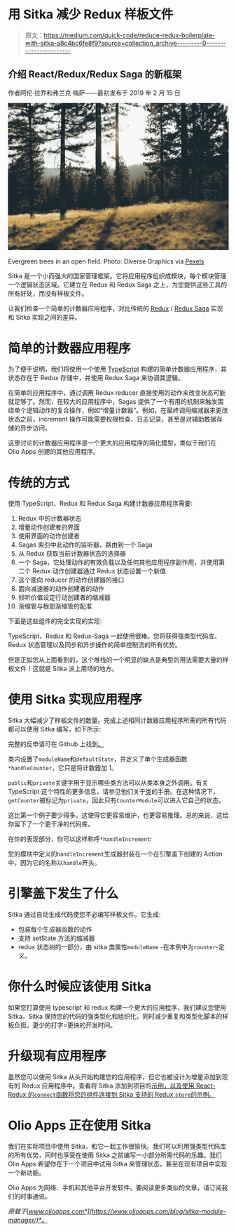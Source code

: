 # 用 Sitka 减少 Redux 样板文件

> 原文：<https://medium.com/quick-code/reduce-redux-boilerplate-with-sitka-a8c4bc6fe8f9?source=collection_archive---------0----------------------->

## 介绍 React/Redux/Redux Saga 的新框架

作者阿伦·拉乔和弗兰克·梅萨——最初发布于 2019 年 2 月 15 日

![](img/39fc90e694c335d43509238ed13e946e.png)

Evergreen trees in an open field. Photo: Diverse Graphics via [Pexels](https://medium.com/u/5c7773c5a002?source=post_page-----a8c4bc6fe8f9--------------------------------)

Sitka 是一个小而强大的国家管理框架。它将应用程序组织成模块，每个模块管理一个逻辑状态区域。它建立在 Redux 和 Redux Saga 之上，为您提供这些工具的所有好处，而没有样板文件。

让我们检查一个简单的计数器应用程序，对比传统的 [Redux](https://redux.js.org/) / [Redux Saga](https://redux-saga.js.org/) 实现和 Sitka 实现之间的差异。

# 简单的计数器应用程序

为了便于说明，我们将使用一个使用 [TypeScript](https://www.typescriptlang.org/) 构建的简单计数器应用程序，其状态存在于 Redux 存储中，并使用 Redux Saga 来协调其逻辑。

在简单的应用程序中，通过调用 Redux reducer 直接使用的动作来改变状态可能就足够了。然而，在较大的应用程序中，Sagas 提供了一个有用的机制来触发围绕单个逻辑动作的复合操作，例如“增量计数器”。例如，在最终调用缩减器来更改状态之前，increment 操作可能需要权限检查、日志记录，甚至是对辅助数据存储的异步访问。

这里讨论的计数器应用程序是一个更大的应用程序的简化模型，类似于我们在 Olio Apps 创建的其他应用程序。

# 传统的方式

使用 TypeScript、Redux 和 Redux Saga 构建计数器应用程序需要:

1.  Redux 中的计数器状态
2.  增量动作创建者的界面
3.  使用界面的动作创建者
4.  Sagas 索引中此动作的监听器，路由到一个 Saga
5.  从 Redux 获取当前计数器状态的选择器
6.  一个 Saga，它处理动作的有效负载以及任何其他应用程序副作用，并使用第二个 Redux 动作创建器通过 Redux 状态设置一个新值
7.  这个面向 reducer 的动作创建器的接口
8.  面向减速器的动作创建者的动作
9.  倾听价值设定行动创建者的缩减器
10.  渐缩管与根部渐缩管的配准

下面是这些组件的完全实现的实现:

TypeScript、Redux 和 Redux-Saga 一起使用很棒。您将获得强类型代码库、Redux 状态管理以及同步和异步操作的简单控制流的所有优势。

但是正如您从上面看到的，这个堆栈的一个明显的缺点是典型的用法需要大量的样板文件！这就是 Sitka 派上用场的地方。

# 使用 Sitka 实现应用程序

Sitka 大幅减少了样板文件的数量。完成上述相同计数器应用程序所需的所有代码都可以使用 Sitka 编写，如下所示:

完整的反申请可在 Github 上找到[。](https://github.com/frankmeza/sitka-counter-ts)

类内设置了`moduleName`和`defaultState`，并定义了单个生成器函数`*handleCounter`，它只是将计数器加 1。

`public`和`private`关键字用于显示哪些类方法可以从类本身之外调用。有关 TypeScript 这个特性的更多信息，请参见他们关于[类](https://www.typescriptlang.org/docs/handbook/classes.html)的手册。在这种情况下，`getCounter`被标记为`private`，因此只有`CounterModule`可以进入它自己的状态。

这比第一个例子要少得多。这使得它更容易维护，也更容易推理。总的来说，这给你留下了一个更干净的代码库。

在你的表现部分，你可以这样称呼`*handleIncrement`:

您的模块中定义的`handleIncrement`生成器封装在一个在引擎盖下创建的 Action 中，因为它的名称以`handle`开头。

# 引擎盖下发生了什么

Sitka 通过自动生成代码使您不必编写样板文件。它生成:

*   包装每个生成器函数的动作
*   支持 setState 方法的缩减器
*   redux 状态树的一部分，由 sitka 类属性`moduleName` -在本例中为`counter`-定义。

# 你什么时候应该使用 Sitka

如果您打算使用 typescript 和 redux 构建一个更大的应用程序，我们建议您使用 Sitka。Sitka 保持您的代码的强类型化和组织化，同时减少重复和类型化脚本的样板负担。更少的打字=更快的开发时间。

# 升级现有应用程序

虽然您可以使用 Sitka 从头开始构建您的应用程序，但它也被设计为增量添加到现有的 Redux 应用程序中。查看将 Sitka 添加到项目的[示例，以及使用 React-Redux 的`connect`函数将您的组件连接到 Sitka 支持的 Redux `store`的](https://github.com/olioapps/sitka/wiki/Adding-Sitka-to-a-Redux-store)[示例。](https://github.com/olioapps/sitka/wiki/React-web-usage)

# Olio Apps 正在使用 Sitka

我们在实际项目中使用 Sitka，和它一起工作很愉快。我们可以利用强类型代码库的所有优势，同时也享受在使用 Sitka 之前编写一小部分所需代码的乐趣。我们 Olio Apps 希望你在下一个项目中试用 Sitka 来管理状态，甚至在现有项目中实现一个新功能。

Olio Apps 为网络、手机和其他平台开发软件。要阅读更多类似的文章，请订阅我们的时事通讯。

*原载于*[*www.olioapps.com*](https://www.olioapps.com/blog/sitka-module-manager/)*。*